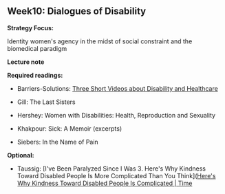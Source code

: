## Week10: Dialogues of Disability

**Strategy Focus:**

Identity women's agency in the midst of social constraint and the biomedical paradigm

**Lecture note**

**Required readings:**

- Barriers-Solutions: [Three Short Videos about Disability and Healthcare](https://dredf.org/healthcare-stories/2014/02/05/barriers-solutions/)

- Gill: The Last Sisters

- Hershey: Women with Disabilities: Health, Reproduction and Sexuality

- Khakpour: Sick: A Memoir (excerpts)

- Siebers: In the Name of Pain

**Optional:**

- Taussig: [I've Been Paralyzed Since I Was 3. Here's Why Kindness Toward Disabled People Is More Complicated Than You Think]([Here&#x27;s Why Kindness Toward Disabled People Is Complicated | Time](https://time.com/5881597/disability-kindness/)

